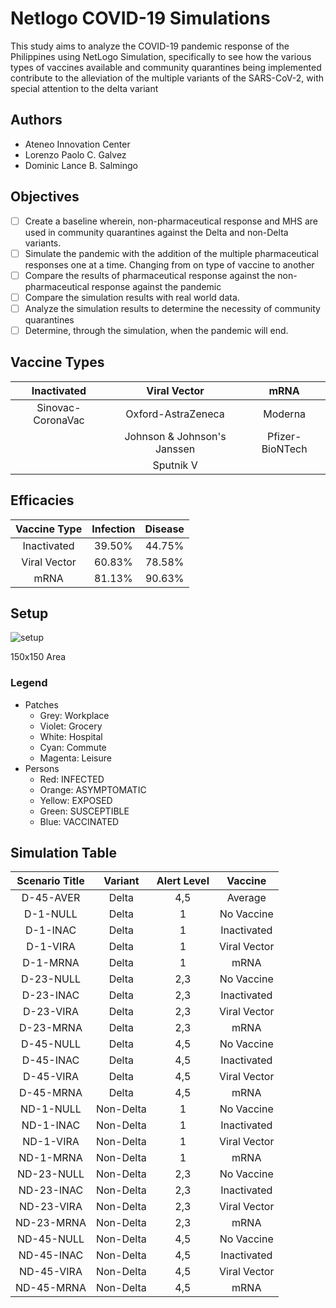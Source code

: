 # Netlogo COVID-19 Simulations

This study aims to analyze the COVID-19 pandemic response of the Philippines using NetLogo Simulation, specifically to see how the various types of vaccines available and community quarantines being implemented contribute to the alleviation of the multiple variants of the SARS-CoV-2, with special attention to the delta variant



## Authors

- Ateneo Innovation Center
- Lorenzo Paolo C. Galvez
- Dominic Lance B. Salmingo

## Objectives
- [ ] Create a baseline wherein, non-pharmaceutical response and MHS are used in community quarantines against the Delta and non-Delta variants.
- [ ] Simulate the pandemic with the addition of the multiple pharmaceutical responses one at a time. Changing from on type of vaccine to another
- [ ] Compare the results of pharmaceutical response against the non-pharmaceutical response against the pandemic
- [ ] Compare the simulation results with real world data.
- [ ] Analyze the simulation results to determine the necessity of community quarantines
- [ ] Determine, through the simulation, when the pandemic will end.

## Vaccine Types
| Inactivated       | Viral Vector                | mRNA            |
| :---:             |    :----:                   |    :---:        |
| Sinovac-CoronaVac | Oxford-AstraZeneca          | Moderna         |
|                   | Johnson & Johnson's Janssen | Pfizer-BioNTech |
|                   | Sputnik V                   |                 |

## Efficacies
| Vaccine Type  | Infection  | Disease  |
| :---:         | :----:     |  :---:   |
| Inactivated   | 39.50%     | 44.75%   |
| Viral Vector  | 60.83%     | 78.58%   |
| mRNA          | 81.13%     | 90.63%   |

## Setup
![setup](https://user-images.githubusercontent.com/55699420/157391268-a902cda7-e43b-49e7-b2f1-10c17a2c6be7.gif)

150x150 Area
### Legend
- Patches
  - Grey:     Workplace
  - Violet:   Grocery
  - White:    Hospital
  - Cyan:     Commute
  - Magenta:  Leisure
- Persons
  - Red:    INFECTED
  - Orange: ASYMPTOMATIC
  - Yellow: EXPOSED
  - Green:  SUSCEPTIBLE
  - Blue:   VACCINATED

## Simulation Table
| **Scenario Title**  | **Variant** | **Alert Level** | **Vaccine** |
| :---:               | :---:       | :---:           | :---:       |
| D-45-AVER           | Delta       | 4,5 | Average |
| D-1-NULL            | Delta       | 1   | No Vaccine  |
| D-1-INAC            | Delta       | 1   | Inactivated |
| D-1-VIRA            | Delta       | 1   | Viral Vector |
| D-1-MRNA            | Delta       | 1   | mRNA  |
| D-23-NULL           | Delta       | 2,3 | No Vaccine  |
| D-23-INAC           | Delta       | 2,3 | Inactivated |
| D-23-VIRA           | Delta       | 2,3 | Viral Vector  |
| D-23-MRNA           | Delta       | 2,3 | mRNA      |
| D-45-NULL           | Delta       | 4,5 | No Vaccine  |
| D-45-INAC           | Delta       | 4,5 | Inactivated |
| D-45-VIRA           | Delta       | 4,5 | Viral Vector  |
| D-45-MRNA           | Delta       | 4,5 | mRNA  |
| ND-1-NULL           | Non-Delta       | 1   | No Vaccine  |
| ND-1-INAC           | Non-Delta | 1 | Inactivated |
| ND-1-VIRA | Non-Delta | 1 | Viral Vector |
| ND-1-MRNA | Non-Delta | 1 | mRNA |
| ND-23-NULL | Non-Delta | 2,3 | No Vaccine |
| ND-23-INAC | Non-Delta | 2,3 | Inactivated |
| ND-23-VIRA | Non-Delta | 2,3 | Viral Vector |
| ND-23-MRNA | Non-Delta | 2,3 | mRNA |
| ND-45-NULL | Non-Delta | 4,5 | No Vaccine |
| ND-45-INAC | Non-Delta | 4,5 | Inactivated |
| ND-45-VIRA | Non-Delta | 4,5 | Viral Vector |
| ND-45-MRNA | Non-Delta | 4,5 | mRNA |
